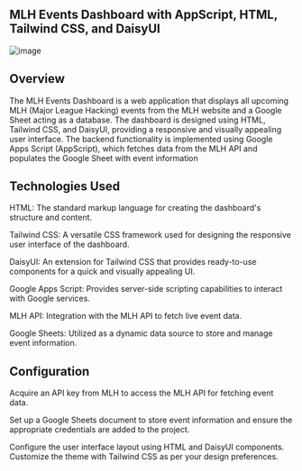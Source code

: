 ## MLH Events Dashboard with AppScript, HTML, Tailwind CSS, and DaisyUI

 ![image](https://github.com/MDMohaymenUlAnam/MLHEvent-Dashboard/assets/78275354/a348c458-2406-4ee7-bba2-21fb17dba928)


## Overview

The MLH Events Dashboard is a web application that displays all upcoming MLH (Major League Hacking) events from the MLH website and a Google Sheet acting as a database. The dashboard is designed using HTML, Tailwind CSS, and DaisyUI, providing a responsive and visually appealing user interface. The backend functionality is implemented using Google Apps Script (AppScript), which fetches data from the MLH API and populates the Google Sheet with event information

## Technologies Used

HTML: The standard markup language for creating the dashboard's structure and content.

Tailwind CSS: A versatile CSS framework used for designing the responsive user interface of the dashboard.

DaisyUI: An extension for Tailwind CSS that provides ready-to-use components for a quick and visually appealing UI.

Google Apps Script: Provides server-side scripting capabilities to interact with Google services.

MLH API: Integration with the MLH API to fetch live event data.

Google Sheets: Utilized as a dynamic data source to store and manage event information.


## Configuration

Acquire an API key from MLH to access the MLH API for fetching event data.

Set up a Google Sheets document to store event information and ensure the appropriate credentials are added to the project.

Configure the user interface layout using HTML and DaisyUI components. Customize the theme with Tailwind CSS as per your design preferences.
